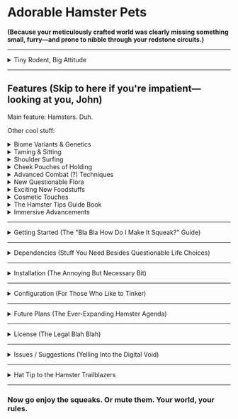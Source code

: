 # Adorable Hamster Pets

**(Because your meticulously crafted world was clearly missing something small, furry—and prone to nibble through your redstone circuits.)**

---
<details>
<summary>Tiny Rodent, Big Attitude</summary>

Let's go back to the beginning. You looked upon your blocky domain, surveyed your automated farms spewing resources you probably don't need, your enchanted gear shimmering with overkill, your… unique architectural choices, and declared, "Needs more rodents."

Or maybe you didn't. Doesn't matter. You're here now, considering adding hamsters to a world already teeming with exploding plants and questionable physics. A truly inspired decision.

**Adorable Hamster Pets** introduces, against potentially better judgment, hamsters to Minecraft. Tiny, fuzzy, occasionally helpful, frequently underfoot creatures destined to become your new favorite source of minor inventory clutter. They squeak, they run in tiny circles, they silently judge your life choices from the questionable safety of your shoulder. You can tame them (if you're patient), feed them various vegetable concoctions (results may vary), and even weaponize them (consult your local ethics committee, or don't, I'm not your supervisor).

</details>

---

## Features (Skip to here if you're impatient—looking at you, John)


Main feature: Hamsters. Duh.

Other cool stuff:


<details>
<summary>Biome Variants & Genetics</summary>

Prepare for a veritable explosion of fur colors! With nine base coats and eight overlay patterns (plus the unique White color), there are a staggering **73 possible hamster variants** to discover. Hamsters found shivering in snowy plains look different from those basking in deserts. Shocking, I know. They even pass these stunningly diverse palettes on to their offspring, with a polite attempt to not *exactly* copy their parents' white overlay patterns, ensuring maximum genetic *variety* in your pocket pet population.

**A Field Guide to Hamster Habitats (Sort Of):**
*   **Orange & Cream:** Often found sunning themselves in Plains, Savannas, Deserts, and non-frigid Beaches. Badlands also seem to attract the Orange ones.
*   **Chocolate:** Prefers the shaded canopy of Forests and non-snowy Taigas (excluding Cherry Groves, those are special).
*   **Black:** Enjoys the damp ambiance of Swamps and the mysterious depths of Lush and Dripstone Caves.
*   **Light Gray & Dark Gray:** These stoic shades are common in mountainous regions (that aren't actively trying to freeze them) and also share cave real estate with their Black brethren.
*   **White:** Exclusively found in most Snowy biomes (Plains, Taiga, Groves, etc.) and makes up about 30% of the population in the extremely chilly Ice Spikes.
*   **Blue:** A rare sight, these cool-colored critters are rumored to only appear in the frigid, pointy landscape of Ice Spikes (about a 70% chance if you find a hamster there).
*   **Lavender:** Another elusive variant, said to exclusively inhabit the picturesque but specific biome of Cherry Groves.

*(Disclaimer: Hamster spawn location preferences are subject to change based on developer whims and biome generation quirks. Happy collecting!)*
</details>

<details>
<summary>Taming & Sitting</summary>

Bribe them with enough Sliced Cucumber, and they'll follow you like a furry, ankle-biting shadow. Right-click to make them sit, lest they develop a sudden fascination with the nearest lava pool. Again. In the next update, they will even doze off if left sitting long enough.
</details>

<details>
<summary>Shoulder Surfing</summary>

Tamed your hamster? Good. Now, right-click it while holding **Cheese**. Presto! Instant shoulder accessory. They'll offer helpful alerts about nearby Creepers and possibly valuable shiny rocks that start with a D, and rhyme with Simon. Kind of. They almost rhyme. Whatever. Sneak to dismount, and enjoy a random, possibly unhelpful, parting remark from your hamster (configurable, if you hate fun).
</details>

<details>
<summary>Cheek Pouches of Holding</summary>

Yes, inventory... *in their face*. Initially, your hamster might be a bit shy about its personal storage. A gourmet offering of **Hamster Food Mix** is the key to earning their trust and unlocking this feature. Once unlocked, Sneak + Right-click a tamed hamster to access 6 slots of prime real estate for small, logically-sized items. No, you can't stuff a Netherite block in there. Don't even try. They'll even automatically scarf down **Hamster Food Mix** from their cheeks if they take a tumble. (This whole lock-and-key pouch thing can be disabled in the config, for the impatient.)
</details>

<details>
<summary>Advanced Combat (?) Techniques</summary>

*   **Melee:** They'll energetically implement hamster kung foo on things that hurt you, or things you decide to hurt first. Valiant, if statistically unimpressive. Complete with poof particles on impact!
*   **The Hamster Yeet™:** Press **'G'** (by default - check your keybinds if you're just flailing your arms) while *not* staring intently at a block. Behold as your shoulder companion becomes a surprisingly effective, albeit concussed, projectile. Does enough damage by default to kill a creeper, which is... really convenient. Gentle interaction (a pat, a click, whatever) required for post-impact recovery.
</details>

<details>
<summary>New Questionable Flora</summary>

*   **Wild Cucumber & Green Bean Bushes:** Find these lurking in specific biomes. *(See the Hamster Guide book for details.)* Right-click the seeded ones for seeds. Try not to step on them. They now spawn without needing a specific light level, so happy cave gardening!
*   **Slightly Less Useless Sunflowers:** Sunflowers have had an upgrade. These look like vanilla ones, but these actually *do* something. Right-click the top block when it looks seeded for **Sunflower Seeds**. They regrow. Eventually. Patience is a virtue. Isn't that right, John?
</details>

<details>
<summary>Exciting New Foodstuffs</summary>

*   **Cucumber/Green Beans:** Grow 'em, eat 'em raw (if you must), slice 'em, steam 'em. Culinary possibilities are… present.
*   **Steamed Green Beans:** A suspiciously potent super-food for your hamster. Grants temporary buffs, followed by a mandatory "please wait" period. Don't get greedy.
*   **Hamster Food Mix:** Allegedly gourmet. Heals well, bypasses their irritating pickiness, and is the key to unlocking their cheek pouches. Craft it. Or don't. Your hamster, your problem.
*   **Cheese:** Not only can it lure hamsters onto your shoulder, it's player-edible. Surprisingly nutritious (think cooked porkchop levels) and you can scarf it down about 30% faster than most foods. The only catch? The... *distinctively moist* eating sound. Consider it an acquired taste.
</details>

<details>
<summary>Cosmetic Touches</summary>

*   Found some **Pink Petals**? Try right-clicking your tamed hamster with them. It's called fashion, darling. Click again to undo your stylish (or disastrous) choice. Applying consumes a petal, removing one is free. Because reasons.
</details>

<details>
<summary>The Hamster Tips Guide Book</summary>

You get one automatically the first time you join a world with this mod (unless you turned that off in the config, you rebel). It contains *hints*. Read it. Or use it as kindling. See if I care. Lost it? Craft another with a Book and some Sliced Cucumber. Don't ask why Sliced Cucumber. It's a long story.
</details>

<details>
<summary>Immersive Advancements</summary>

*   A whole new advancements tab, "The Hamster Life," guides you through the thrilling world of hamster husbandry, from finding your first seed to... well, yeeting. Some paths are optional, because choice is an illusion, but at least here it's a *fun* illusion. (Thanks to `@MylesGit` on GitHub for the advancement tree suggestion!)
</details>

---
<details>
<summary>Getting Started (The "Bla Bla How Do I Make It Squeak?" Guide)</summary>

1.  **Go Outside:** Wander aimlessly through Plains, Savannas, Forests, Swamps, etc., until you trip over **Wild Cucumber Bushes** or **Wild Green Bean Bushes**. Right-click the ones that look like they have seeds. Collect said seeds. Also, keep an eye out for those special **Sunflowers** for their seeds.
2.  **Pretend to Farm:** Plant seeds on farmland. Wait. Harvest. Try not to starve while waiting for virtual vegetables.
3.  **Questionable Crafting:** Turn Cucumbers into **Sliced Cucumber** (the taming bait). Turn Green Beans into **Steamed Green Beans** via furnace (for buffs). Cobble together various seeds (Sunflower, Pumpkin, Wheat Seeds) and carrots into **Hamster Food Mix** (for healing and pouch unlocking). Turn Milk into **Cheese** (the Shoulder Shenanigans starter kit, and now, a decent snack).
4.  **Attempt Taming:** Find a wild hamster. **Sneak**. Hold **Sliced Cucumber**. Approach like you're diffusing a tiny, furry bomb. Click. Repeat until successful or rage-quit.
5.  **Basic Hamster Operations:** Right-click to sit/stand. Feed it **Hamster Food Mix** to unlock its cheek inventory, then Sneak + Right-click for access. Right-click your tamed hamster while holding Cheese to shoulder-mount. Crouch to dismount, or Press 'G' to dismount... *assertively*. Use Pink Petals to accessorize.

</details>

---
<details>
<summary>Dependencies (Stuff You Need Besides Questionable Life Choices)</summary>

*   **Minecraft:** 1.21.1 (Or whatever version this file says it's for)
*   **Fabric Loader:** >=0.16.10 (Or newer, probably)
*   **Fabric API:** (*) (The big one. You need this.)
*   **GeckoLib:** 4.7.3 (For the wiggles and jiggles. Essential.)
*   **owo-lib:** 0.12.15.4+1.21 (Bundled, mostly for the config screen you might ignore, unless you're nerdy like me and like to change the settings.)

</details>

---
<details>
<summary>Installation (The Annoying But Necessary Bit)</summary>

1.  Install Fabric Loader if you haven't already.
2.  Install Fabric API, Geckolib.
3.  Download the Adorable Hamster Pets `.jar` file. From where you got *this* file, presumably.
4.  Shove the `.jar` file into your `mods` folder. If you don't know where that is, maybe modding isn't for you.
5.  Launch Minecraft. Brace yourself.
6.  Briefly question the series of events that led you to installing a mod primarily focused on hamsters.

</details>

---
<details>
<summary>Configuration (For Those Who Like to Tinker)</summary>

Uses owo-lib for configuration. If you have Mod Menu, click the button. If not, venture into the `config` folder and edit `adorablehamsterpets.json5` by hand like some kind of digital caveman. Tweak spawn rates, cooldowns, maybe disable the throwing if you have a shred of empathy left. You can also toggle item tooltips, automatic guidebook delivery, shoulder dismount messages, and the cheek pouch unlock requirement. Defaults are probably fine. Probably.
</details>

---
<details>
<summary>Future Plans (The Ever-Expanding Hamster Agenda)</summary>

The hamster wheel of "progress" never truly stops. Here's a peek at what might be scurrying out of the development pipeline, eventually:

*   **Version Voracity:** Your hamsters aim to colonize future Minecraft 1.21.x versions. Subject to API whims and developer sanity.
*   **Advanced Napping Sequences:** For tamed, sitting hamsters, a more... theatrical transition into sleep. Expect a gradual, adorable slump into dreamland via new animations.
*   **Expressive Idling:** More random, charming animations (like head-tilts) to make idle hamsters feel a bit more alive and less like furry paperweights.
*   **Turbo Hamster Mode:** A new, faster "sprint" animation for when your hamster is *really* motivated (e.g., by buffs or a particularly tempting treat).
*   **Independent Diamond Sniffing:** Tamed hamsters, when not on your shoulder, might take the initiative to pathfind towards nearby diamond ore, complete with unique animations and sounds.
*   **The Art of Cheese:** The current milk-to-cheese recipe is placeholder. Expect a more involved, thematically appropriate cheese-making process in the future.
*   **More Hamster Skins:** Expanding the variety of white overlay patterns for even more unique-looking companions.
*   **Shoulder Sync with Animation Mods:** Investigating better visual integration of the shoulder hamster when using player animation overhaul mods like "Fresh Animations." This is complex and depends on external factors.
*   **The "Snack of Yestermouth":** A peculiar item formed when multiple food types are left in a hamster's cheek pouch for an extended period (accelerated by rotten flesh). Its purpose? Still under... *fermentation*. It will likely serve a unique, helpful, if slightly gross, function.

*(Disclaimer: These are ideas, not ETAs. Development is a chaotic process, much like trying to give a hamster a bath.)*

</details>

---
<details>
<summary>License (The Legal Blah Blah)</summary>

This mod is licensed under the **MIT License**. See the `LICENSE` file for the full, snooze-inducing text. TL;DR: Do whatever, just give credit and don't sue me if your hamster somehow corrupts your save file.

</details>

---
<details>
<summary>Issues / Suggestions (Yelling Into the Digital Void)</summary>

Found a bug that isn't just a hamster exhibiting existential angst? Got a brilliant suggestion that doesn't involve hamster-powered fusion reactors? Report it on the [GitHub Issues page](https://github.com/DawsonBodenhamer/Adorable-Hamster-Pets-1.21/issues). I do check that page fairly often, believe it or not.

</details>

---
<details>
<summary>Hat Tip to the Hamster Trailblazers</summary>

Apparently, putting tiny digital rodents into Minecraft is a shared ambition. While figuring out how to make these particular fuzzballs look less like sentient bread loaves, the general aesthetic of the **Hamsters mod** by **Starfish Studios** served as an early visual reference point. It's a different spin on hamsters, focusing on things like hamster wheels and nap schedules, last seen conquering Minecraft 1.20.1.

You can check out their handiwork here:

*    [**Starfish Studios' Hamsters Mod (Modrinth)**](https://modrinth.com/mod/hamsters)
*    [**Starfish Studios Website**](https://starfish-studios.com/)

**Standard Procedure Disclaimer:** Just to be clear, **Adorable Hamster Pets** is its own beast (well, rodent). All the assets you see here – models, textures, animations, code, questionable sounds – were built independently from the ground up *for this mod*. I appreciate the inspiration, went off and did my own thing entirely, and naturally respect their All Rights Reserved license on their assets.

</details>

---

### Now go enjoy the squeaks. Or mute them. Your world, your rules.